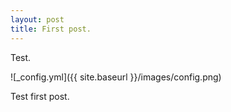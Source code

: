 ```yaml
---
layout: post
title: First post.
---
```


Test.

![_config.yml]({{ site.baseurl }}/images/config.png)

Test first post.
